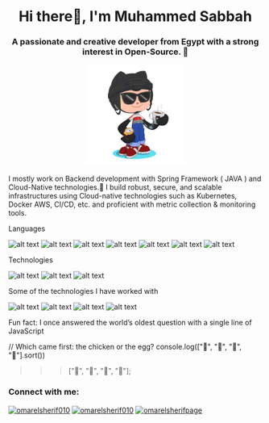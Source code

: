<h1 align="center">Hi there👋, I'm Muhammed Sabbah</h1>
<h3 align="center">A passionate and creative developer from Egypt with a strong interest in Open-Source. 🎯</h3>
<div align=center>
  <img src="https://raw.githubusercontent.com/AhmedFathyDev/AhmedFathyDev/main/GitHub.png" alt="GitHub Octocat Drinking a Cup of Coffee" height="200">
</div>

I mostly work on Backend development with Spring Framework ( JAVA ) and Cloud-Native technologies.🚀 I build robust, secure, and scalable infrastructures using Cloud-native technologies such as Kubernetes, Docker AWS, CI/CD, etc. and proficient with metric collection & monitoring tools.

Languages

![alt text](https://camo.githubusercontent.com/4a6e72af302f06613ef9375d1bd0cfed0592654a0eb667fed54633f688004f4b/68747470733a2f2f696d672e736869656c64732e696f2f62616467652f2d4a6176612d3030303f266c6f676f3d4a617661266c6f676f436f6c6f723d303037333936)
![alt text](https://camo.githubusercontent.com/04305678953741d5643015d7a404433eb42170001b02bbe9ff701477ec52afb5/68747470733a2f2f696d672e736869656c64732e696f2f62616467652f2d507974686f6e2d3030303f266c6f676f3d507974686f6e)
![alt text](https://camo.githubusercontent.com/e05eaf8bb60da08c9b55036474c4e1f86a4c9ce6e3360d43cc97335309dba6b0/68747470733a2f2f696d672e736869656c64732e696f2f62616467652f2d4a6176615363726970742d3030303f266c6f676f3d4a617661536372697074)
![alt text](https://camo.githubusercontent.com/b7cb29b973fe927e812feca50d16099851f63f449f4338f355b7fbb35881e8c0/68747470733a2f2f696d672e736869656c64732e696f2f62616467652f2d432d3030303f266c6f676f3d43)
![alt text](https://camo.githubusercontent.com/8ec8e5e395a3611721a2aade4691403ccdd1ffcd6e5e1e0446281984339be921/68747470733a2f2f696d672e736869656c64732e696f2f62616467652f2d432b2b2d3030303f266c6f676f3d63253262253262266c6f676f436f6c6f723d303035393943)
![alt text](https://camo.githubusercontent.com/60a3ac562cd5f72985377d0cc4c34ea9cb1c948fce0668385d8b32cbf5a90247/68747470733a2f2f696d672e736869656c64732e696f2f62616467652f2d53514c2d3030303f266c6f676f3d4d7953514c)
![alt text](https://camo.githubusercontent.com/80db6303928494d710230cfda452bd530dbac03084a25cc8e258f242186ba8a9/68747470733a2f2f696d672e736869656c64732e696f2f62616467652f2d4d7953514c2d677261793f7374796c653d666c61742d737175617265266c6f676f3d6d7973716c)

Technologies

![alt text](https://camo.githubusercontent.com/ca1ee2827d565c2c5567e699f3de6ab1e8522d15fff9a0c765c256786b73f232/68747470733a2f2f696d672e736869656c64732e696f2f62616467652f2d4157532d3030303f266c6f676f3d416d617a6f6e2d415753266c6f676f436f6c6f723d463930)
![alt text](https://camo.githubusercontent.com/d55267447719050ab5ebca59a39b16b7161fb1231c85105dc7485cb21f4ca449/68747470733a2f2f696d672e736869656c64732e696f2f62616467652f2d446f636b65722d3030303f266c6f676f3d446f636b6572)
![alt text](https://camo.githubusercontent.com/e49d83c1933e6b5006ee0b933a7011b344814748ecbed651dd8d547d9b371c6e/68747470733a2f2f696d672e736869656c64732e696f2f62616467652f2d4b756265726e657465732d3030303f266c6f676f3d4b756265726e65746573)


Some of the technologies I have worked with

![alt text](https://img.shields.io/badge/-Spring-000000?style=flat&logo=spring&logoColor=6DB33F)
![alt text](https://img.shields.io/badge/-React-000000?style=flat&logo=React&logoColor=61DAFB)
![alt text](https://img.shields.io/badge/-Git-000000?style=flat&logo=git&logoColor=F05032)
![alt text](https://img.shields.io/badge/-GitHub-000000?style=flat&logo=github&logoColor=FFFFFF)

Fun fact: I once answered the world’s oldest question with a single line of JavaScript

// Which came first: the chicken or the egg?
console.log(["🥚", "🐣", "🐥", "🐔"].sort())

>>> ["🐔", "🐣", "🐥", "🥚"];

<h3 align="left">Connect with me:</h3>
<p align="left">
<a href="https://twitter.com" target="blank"><img align="center" src="https://raw.githubusercontent.com/rahuldkjain/github-profile-readme-generator/master/src/images/icons/Social/twitter.svg" alt="omarelsherif010" height="30" width="40" /></a>
<a href="https://www.linkedin.com/in/muhammedsabbah1997/" target="blank"><img align="center" src="https://raw.githubusercontent.com/rahuldkjain/github-profile-readme-generator/master/src/images/icons/Social/linked-in-alt.svg" alt="omarelsherif010" height="30" width="40" /></a>
<a href="https://fb.com" target="blank"><img align="center" src="https://raw.githubusercontent.com/rahuldkjain/github-profile-readme-generator/master/src/images/icons/Social/facebook.svg" alt="omarelsherifpage" height="30" width="40" /></a>
</p>
<!--
**muhammedSabbah/muhammedSabbah** is a ✨ _special_ ✨ repository because its `README.md` (this file) appears on your GitHub profile.

Here are some ideas to get you started:

- 🔭 I’m currently working on ...
- 🌱 I’m currently learning ...
- 👯 I’m looking to collaborate on ...
- 🤔 I’m looking for help with ...
- 💬 Ask me about ...
- 📫 How to reach me: ...
- 😄 Pronouns: ...
- ⚡ Fun fact: ...
-->
